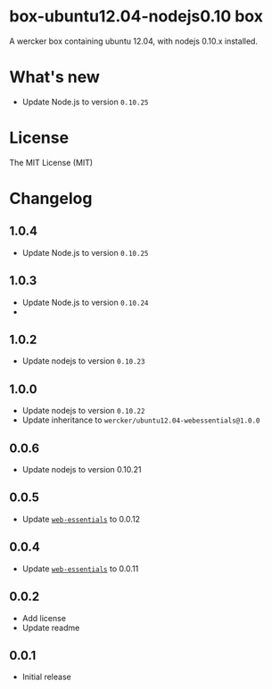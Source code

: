 # box-ubuntu12.04-nodejs0.10 box

A wercker box containing ubuntu 12.04, with nodejs 0.10.x installed.

# What's new

- Update Node.js to version `0.10.25`

# License

The MIT License (MIT)

# Changelog

## 1.0.4

- Update Node.js to version `0.10.25`

## 1.0.3

- Update Node.js to version `0.10.24`
- 
## 1.0.2

- Update nodejs to version `0.10.23`

## 1.0.0

- Update nodejs to version `0.10.22`
- Update inheritance to `wercker/ubuntu12.04-webessentials@1.0.0`

## 0.0.6

- Update nodejs to version 0.10.21

## 0.0.5

- Update [`web-essentials`](https://app.wercker.com/#applications/51ab0c42df8960ba45003fd9/tab/details) to 0.0.12

## 0.0.4

- Update [`web-essentials`](https://app.wercker.com/#applications/51ab0c42df8960ba45003fd9/tab/details) to 0.0.11

## 0.0.2

- Add license
- Update readme

## 0.0.1

- Initial release
